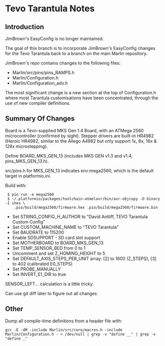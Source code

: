 # Tevo Tarantula Notes

## Introduction

JimBrown's EasyConfig is no longer maintained.

The goal of this branch is to incorporate JimBrown's EasyConfig changes for the Tevo Tarantula 
back to a branch on the main Marlin repository.

JimBrown's repo contains changes to the following files:

 * Marlin/src/pins/pins_RAMPS.h
 * Marlin/Configuration.h
 * Marlin/Configuration_adv.h

The most significant change is a new section at the top of Configuration.h where most Tarantula customisations have been
concentrated, through the use of new compiler definitions.

## Summary Of Changes

Board is a Tevo-supplied MKS Gen 1.4 Board, with an ATMega 2560 microcontroller (confirmed by sight).
Stepper drivers are built-in HR4982 (Heroic HR4982, similar to the Allego A4982 but only support 1x, 8x, 16x & 128x microstepping).

Define BOARD_MKS_GEN_13 (includes MKS GEN v1.3 and v1.4, pins_MKS_GEN_13.h).

src/pins.h for MKS_GEN_13 indicates env:mega2560, which is the default target in platformio.ini.

Build with:

```
 $ pio run -e mega2560
 $ ~/.platformio/packages/toolchain-atmelavr/bin/avr-objcopy -O binary -I ihex \
    .pio/build/mega2560/firmware.hex .pio/build/mega2560/firmware.bin
```

 * Set STRING_CONFIG_H_AUTHOR to "David Antliff, TEVO Tarantula Custom Config"
 * Set CUSTOM_MACHINE_NAME to "TEVO Tarantula"
 * Set BAUDRATE to 115200
 * Enable SDSUPPORT - SD card slot support
 * Set MOTHERBOARD to BOARD_MKS_GEN_13
 * Set TEMP_SENSOR_BED from 0 to 1
 * Uncomment and set Z_HOMING_HEIGHT to 5
 * Set DEFAULT_AXIS_STEPS_PER_UNIT array: [2] to 1600 (Z_STEPS), [3] to 402 (calibrated E0_STEPS)
 * Set PROBE_MANUALLY
 * Set INVERT_E1_DIR to true

SENSOR_LEFT... calculation is a little tricky.

Can use git diff later to figure out all changes


## Other

Dump all compile-time definitions from a header file with:

```shell
gcc -E -dM -include Marlin/src/core/macros.h -include Marlin/Configuration.h - < /dev/null | grep -v "define __" | grep -v "define _"
```

